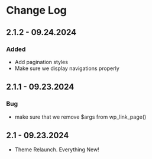 # Change Log

## 2.1.2 - 09.24.2024

### Added
* Add pagination styles
* Make sure we display navigations properly

## 2.1.1 - 09.23.2024

### Bug
* make sure that we remove $args from wp_link_page()

## 2.1 - 09.23.2024
* Theme Relaunch. Everything New!